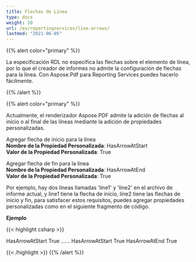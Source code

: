 ```yaml
---
title: Flechas de Línea
type: docs
weight: 20
url: /es/reportingservices/line-arrows/
lastmod: "2021-06-05"
---
```


{{% alert color="primary" %}}

La especificación RDL no especifica las flechas sobre el elemento de línea, por lo que el creador de informes no admite la configuración de flechas para la línea. Con Aspose.Pdf para Reporting Services puedes hacerlo fácilmente.

{{% /alert %}}

{{% alert color="primary" %}}

Actualmente, el renderizador Aspose.PDF admite la adición de flechas al inicio o al final de las líneas mediante la adición de propiedades personalizadas.

Agregar flecha de inicio para la línea  
**Nombre de la Propiedad Personalizada**: HasArrowAtStart  
**Valor de la Propiedad Personalizada**: True  

Agregar flecha de fin para la línea  
**Nombre de la Propiedad Personalizada**: HasArrowAtEnd  
**Valor de la Propiedad Personalizada**: True  

Por ejemplo, hay dos líneas llamadas 'line1' y 'line2' en el archivo de informe actual, y line1 tiene la flecha de inicio, line2 tiene las flechas de inicio y fin, para satisfacer estos requisitos, puedes agregar propiedades personalizadas como en el siguiente fragmento de código.

**Ejemplo**

{{< highlight csharp >}}

 <Line Name="line1">

<Style>
  ......
</Style>
<CustomProperties>
  <CustomProperty>
    <Name>HasArrowAtStart</Name>
    <Value>True</Value>
  </CustomProperty>
</CustomProperties>
</Line>
......
<Line Name="line2">
<Style>
  ......
</Style>
<CustomProperties>
  <CustomProperty>
    <Name>HasArrowAtStart</Name>
    <Value>True</Value>
  </CustomProperty>
  <CustomProperty>
    <Name>HasArrowAtEnd</Name>
    <Value>True</Value>
  </CustomProperty>
</CustomProperties>
</Line>

{{< /highlight >}}
{{% /alert %}}
```